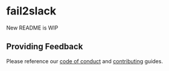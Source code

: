 # fail2slack

New README is WIP

## Providing Feedback

Please reference our [code of conduct](./.github/CODE_OF_CONDUCT.md) and [contributing](./.github/CONTRIBUTING.md) guides.
